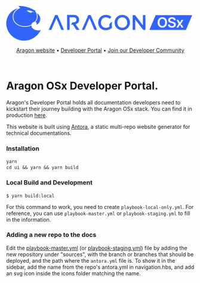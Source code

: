 ![Aragon](/static/img/osx_blue_logo_lqrvkr.png)

<p align="center">
  <a href="https://aragon.org/">Aragon website</a>
  •
  <a href="https://devs.aragon.org/">Developer Portal</a>
  •
  <a href="https://aragondevelopers.substack.com/">Join our Developer Community</a>
</p>

<br/>

# Aragon OSx Developer Portal.

Aragon's Developer Portal holds all documentation developers need to kickstart their journey building with the Aragon OSx stack. You can find it in production [here](https://devs.aragon.org).

This website is built using [Antora](https://antora.org/), a static multi-repo website generator for technical documentations.

### Installation

```
yarn
cd ui && yarn && yarn build
```

### Local Build and Development

```
$ yarn build:local
```

For this command to work, you need to create `playbook-local-only.yml`. For reference, you can use `playbook-master.yml` or `playbook-staging.yml` to fill in the information. 

### Adding a new repo to the docs

Edit the [playbook-master.yml](playbook-master.yml) (or [playbook-staging.yml](playbook-staging.yml)) file by adding the new repository under "sources", with the branch or branches that should be deployed, and the path where the `antora.yml` file is. To show it in the sidebar, add the name from the repo's antora.yml in navigation.hbs, and add an svg icon inside the icons folder matching the name.
